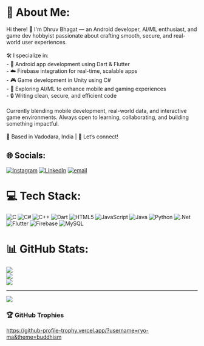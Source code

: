# 💫 About Me:
Hi there! 👋 I'm Dhruv Bhagat — an Android developer, AI/ML enthusiast, and game dev hobbyist passionate about crafting smooth, secure, and real-world user experiences.<br><br>🛠️ I specialize in:<br>- 📱 Android app development using Dart & Flutter<br>- ☁️ Firebase integration for real-time, scalable apps<br>- 🎮 Game development in Unity using C#<br>- 🤖 Exploring AI/ML to enhance mobile and gaming experiences<br>- 🔒 Writing clean, secure, and efficient code<br><br>Currently blending mobile development, real-world data, and interactive game environments. Always open to learning, collaborating, and building something impactful.<br><br>📍 Based in Vadodara, India | 💬 Let’s connect!<br>


## 🌐 Socials:
[![Instagram](https://img.shields.io/badge/Instagram-%23E4405F.svg?logo=Instagram&logoColor=white)](https://instagram.com/dhruvv.bhagat) [![LinkedIn](https://img.shields.io/badge/LinkedIn-%230077B5.svg?logo=linkedin&logoColor=white)](https://linkedin.com/in/www.linkedin.com/in/dhruv-bhagat-0a289a284) [![email](https://img.shields.io/badge/Email-D14836?logo=gmail&logoColor=white)](mailto:bhagatdhruv2005@gmail.com) 

# 💻 Tech Stack:
![C](https://img.shields.io/badge/c-%2300599C.svg?style=for-the-badge&logo=c&logoColor=white) ![C#](https://img.shields.io/badge/c%23-%23239120.svg?style=for-the-badge&logo=csharp&logoColor=white) ![C++](https://img.shields.io/badge/c++-%2300599C.svg?style=for-the-badge&logo=c%2B%2B&logoColor=white) ![Dart](https://img.shields.io/badge/dart-%230175C2.svg?style=for-the-badge&logo=dart&logoColor=white) ![HTML5](https://img.shields.io/badge/html5-%23E34F26.svg?style=for-the-badge&logo=html5&logoColor=white) ![JavaScript](https://img.shields.io/badge/javascript-%23323330.svg?style=for-the-badge&logo=javascript&logoColor=%23F7DF1E) ![Java](https://img.shields.io/badge/java-%23ED8B00.svg?style=for-the-badge&logo=openjdk&logoColor=white) ![Python](https://img.shields.io/badge/python-3670A0?style=for-the-badge&logo=python&logoColor=ffdd54) ![.Net](https://img.shields.io/badge/.NET-5C2D91?style=for-the-badge&logo=.net&logoColor=white) ![Flutter](https://img.shields.io/badge/Flutter-%2302569B.svg?style=for-the-badge&logo=Flutter&logoColor=white) ![Firebase](https://img.shields.io/badge/firebase-a08021?style=for-the-badge&logo=firebase&logoColor=ffcd34) ![MySQL](https://img.shields.io/badge/mysql-4479A1.svg?style=for-the-badge&logo=mysql&logoColor=white)
# 📊 GitHub Stats:
![](https://github-readme-stats.vercel.app/api?username=Dhruvbhagat24&theme=dark&hide_border=false&include_all_commits=false&count_private=false)<br/>
![](https://nirzak-streak-stats.vercel.app/?user=Dhruvbhagat24&theme=dark&hide_border=false)<br/>
![](https://github-readme-stats.vercel.app/api/top-langs/?username=Dhruvbhagat24&theme=dark&hide_border=false&include_all_commits=false&count_private=false&layout=compact)

---
[![](https://visitcount.itsvg.in/api?id=Dhruvbhagat24&icon=0&color=0)](https://visitcount.itsvg.in)

### 🏆 GitHub Trophies

https://github-profile-trophy.vercel.app/?username=ryo-ma&theme=buddhism

<!-- Proudly created with GPRM ( https://gprm.itsvg.in ) -->
